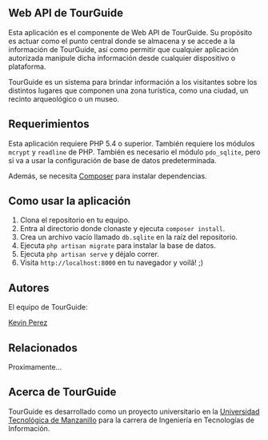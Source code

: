## Web API de TourGuide

Esta aplicación es el componente de Web API de TourGuide. Su propósito
es actuar como el punto central donde se almacena y se accede a la
información de TourGuide, así como permitir que cualquier aplicación
autorizada manipule dicha información desde cualquier dispositivo o
plataforma.

TourGuide es un sistema para brindar información a los visitantes sobre los
distintos lugares que componen una zona turística, como una ciudad, un recinto
arqueológico o un museo.

## Requerimientos

Esta aplicación requiere PHP 5.4 o superior. También requiere los módulos
`mcrypt` y `readline` de PHP. También es necesario el módulo `pdo_sqlite`, pero
si va a usar la configuración de base de datos predeterminada.

Además, se necesita [Composer](https://getcomposer.org/) para instalar
dependencias.

## Como usar la aplicación

1. Clona el repositorio en tu equipo.
2. Entra al directorio donde clonaste y ejecuta `composer install`.
3. Crea un archivo vacío llamado `db.sqlite` en la raíz del repositorio.
4. Ejecuta `php artisan migrate` para instalar la base de datos.
5. Ejecuta `php artisan serve` y déjalo correr.
6. Visita `http://localhost:8000` en tu navegador y voilâ! ;)

## Autores

El equipo de TourGuide:

[Kevin Perez](https://github.com/kevindperezm)

## Relacionados

Proximamente...

## Acerca de TourGuide

TourGuide es desarrollado como un proyecto universitario en la
[Universidad Tecnológica de Manzanillo](http://utem.edu.mx) para la carrera de
Ingeniería en Tecnologías de Información.
